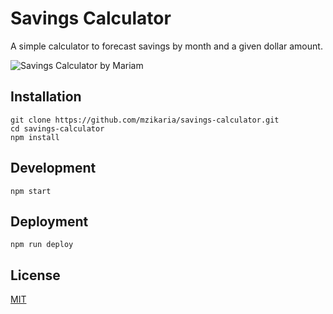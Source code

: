 # Savings Calculator

A simple calculator to forecast savings by month and a given dollar amount.

![Savings Calculator by Mariam](https://iammariam.com/savings-calculator/preview.png)

## Installation

```
git clone https://github.com/mzikaria/savings-calculator.git
cd savings-calculator
npm install
```

## Development

```
npm start
```

## Deployment

```
npm run deploy
```

## License

[MIT](https://choosealicense.com/licenses/mit/)